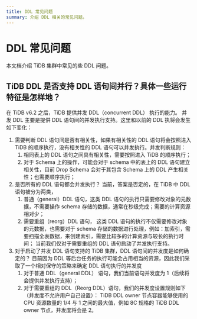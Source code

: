 ```yaml
---
title: DDL 常见问题
summary: 介绍 DDL 相关的常见问题。
---
```


# DDL 常见问题

本文档介绍 TiDB 集群中常见的些 DDL 问题。

## TiDB DDL 是否支持 DDL 语句间并行？具体一些运行特征是怎样地？

在 TiDB v6.2 之后，TiDB 提供并发 DDL（concurrent DDL） 执行的能力。 并发 DDL 主要是提供 DDL 语句间的并发执行支持。这里和以前的 DDL 执将会发生如下变化：

1. 需要判断 DDL 语句间是否有相关性，如果有相关性的 DDL 语句将会按照进入 TiDB 的顺序执行，没有相关性的 DDL 语句可以并发执行。并发判断规则：
   1. 相同表上的 DDL 语句之间具有相关性，需要按照进入 TiDB 的顺序执行；
   2. 对于 Schema 上的操作，可能会对于 schema 中的表上的 DDL 语句建立相关性，目前 Drop Schema 会对于其包含 Schema 上的 DDL 产生相关性；也需要顺序执行；
2. 是否所有的 DDL 语句都会并发执行？
   当前，答案是否定的，在 TiDB 中 DDL 语句被分为两类，
   1. 普通（general）DDL 语句，这类 DDL 语句的执行只需要修改对象的元数据，不需要操作 schema 存储的数据，通常在秒级完成；需要的计算资源相对少；
   2. 需要重组（reorg）DDL 语句， 这类 DDL 语句的执行不仅需要修改对象的元数据，也需要对于 schema 存储的数据进行处理，例如：加索引，需要扫描全表数据，来创建索引，需要比较多的计算资源与较长的执行时间；
   当前我们仅对于需要重组的 DDL 语句启动了并发执行支持。
3. 对于启动了并发 DDL 语句支持的 TiDB 集群，DDL 语句间的并发度是如何确定的？
   目前因为 DDL 等后台任务的执行可能会占用相当的资源，因此我们采取了一个相对保守的策略来确定 DDL 语句执行的并发度
   1. 对于普通 DDL（general DDL） 语句，我们当前语句并发度为 1（后续将会提供并发执行支持）；
   2. 对于需要重组的 DDL（Reorg DDL）语句，我们的并发度设置规则如下（并发度不允许用户自己设置）： 
   TiDB DDL owner 节点容器能够使用的 CPU 资源数量的 1/4 与 1 之间的最大值，例如 8C 规格的 TiDB DDL owner 节点，并发度将会是 2。